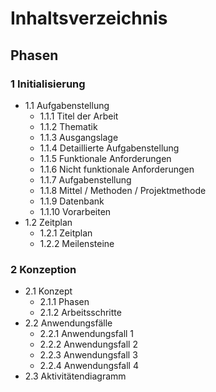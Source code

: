 # Inhaltsverzeichnis

## Phasen

### 1 Initialisierung

* 1.1 Aufgabenstellung
    * 1.1.1 Titel der Arbeit
    * 1.1.2 Thematik
    * 1.1.3 Ausgangslage
    * 1.1.4 Detaillierte Aufgabenstellung
    * 1.1.5 Funktionale Anforderungen
    * 1.1.6 Nicht funktionale Anforderungen
    * 1.1.7 Aufgabenstellung
    * 1.1.8 Mittel / Methoden / Projektmethode
    * 1.1.9 Datenbank
    * 1.1.10 Vorarbeiten
* 1.2 Zeitplan
    * 1.2.1 Zeitplan
    * 1.2.2 Meilensteine

### 2 Konzeption

* 2.1 Konzept
    * 2.1.1 Phasen
    * 2.1.2 Arbeitsschritte
* 2.2 Anwendungsfälle
    * 2.2.1 Anwendungsfall 1
    * 2.2.2 Anwendungsfall 2
    * 2.2.3 Anwendungsfall 3
    * 2.2.4 Anwendungsfall 4
* 2.3 Aktivitätendiagramm
